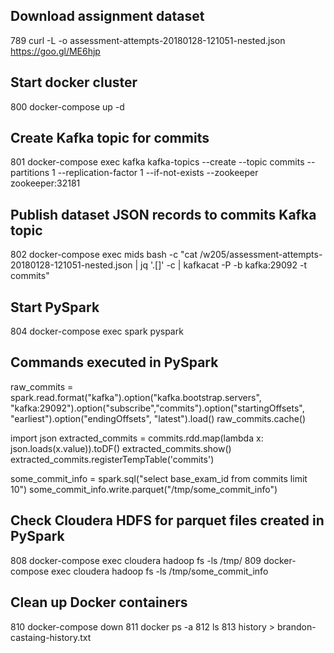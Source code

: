 ## Download assignment dataset
  789  curl -L -o assessment-attempts-20180128-121051-nested.json https://goo.gl/ME6hjp
  
## Start docker cluster
  800  docker-compose up -d

## Create Kafka topic for commits
  801  docker-compose exec kafka kafka-topics --create --topic commits --partitions 1 --replication-factor 1 --if-not-exists --zookeeper zookeeper:32181

## Publish dataset JSON records to commits Kafka topic
  802  docker-compose exec mids bash -c "cat /w205/assessment-attempts-20180128-121051-nested.json | jq '.[]' -c | kafkacat -P -b kafka:29092 -t commits"

## Start PySpark
  804  docker-compose exec spark pyspark

## Commands executed in PySpark
raw_commits = spark.read.format("kafka").option("kafka.bootstrap.servers", "kafka:29092").option("subscribe","commits").option("startingOffsets", "earliest").option("endingOffsets", "latest").load() 
raw_commits.cache()

import json
extracted_commits = commits.rdd.map(lambda x: json.loads(x.value)).toDF()
extracted_commits.show()
extracted_commits.registerTempTable('commits')

some_commit_info = spark.sql("select base_exam_id from commits limit 10")
some_commit_info.write.parquet("/tmp/some_commit_info")



## Check Cloudera HDFS for parquet files created in PySpark
  808  docker-compose exec cloudera hadoop fs -ls /tmp/
  809  docker-compose exec cloudera hadoop fs -ls /tmp/some_commit_info
  

## Clean up Docker containers
  810  docker-compose down
  811  docker ps -a
  812  ls
  813  history > brandon-castaing-history.txt
